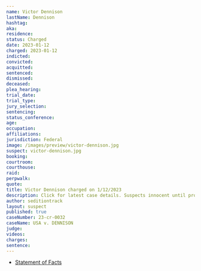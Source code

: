 ```yaml
---
name: Victor Dennison
lastName: Dennison
hashtag: 
aka:
residence: 
status: Charged
date: 2023-01-12
charged: 2023-01-12
indicted:
convicted:
acquitted:
sentenced:
dismissed:
deceased:
plea_hearing:
trial_date:
trial_type:
jury_selection:
sentencing:
status_conference:
age:
occupation:
affiliations:
jurisdiction: Federal
image: /images/preview/victor-dennison.jpg
suspect: victor-dennison.jpg
booking:
courtroom:
courthouse:
raid:
perpwalk:
quote:
title: Victor Dennison charged on 1/12/2023
description: Click for latest case details. Suspects innocent until proven guilty.
author: seditiontrack
layout: suspect
published: true
caseNumber: 23-cr-0032
caseName: USA v. DENNISON
judge:
videos:
charges:
sentence:
---
```

- [Statement of Facts](https://storage.courtlistener.com/recap/gov.uscourts.dcd.250986/gov.uscourts.dcd.250986.1.1.pdf)
